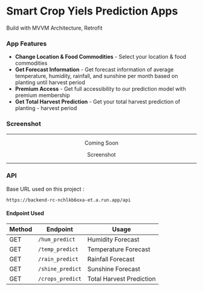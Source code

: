 # Smart Crop Yiels Prediction Apps
Build with MVVM Architecture, Retrofit

### App Features
* **Change Location & Food Commodities** - Select your location & food commodities
* **Get Forecast Information** - Get forecast information of average temperature, humidity, rainfall, and sunshine per month based on planting until harvest period
* **Premium Access** - Get full accessibility to our prediction model with premium membership
* **Get Total Harvest Prediction** - Get your total harvest prediction of planting - harvest period

### Screenshot
<span align="center">
 <hr>
 <p align="center">Coming Soon</p>
 <p align="center">Screenshot</p>
 <hr>
</span>

### API
Base URL used on this project :
```
https://backend-rc-nchlkb6oxa-et.a.run.app/api
```

#### Endpoint Used

|Method | Endpoint | Usage |
| ---- | ---- | --------------- |
|GET| `/hum_predict` | Humidity Forecast |
|GET| `/temp_predict` | Temperature Forecast | 
|GET| `/rain_predict` | Rainfall Forecast | 
|GET| `/shine_predict` | Sunshine Forecast | 
|GET| `/crops_predict` | Total Harvest Prediction | 
